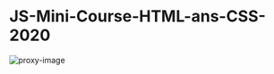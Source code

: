 # JS-Mini-Course-HTML-ans-CSS-2020
![proxy-image](https://user-images.githubusercontent.com/51271834/114321444-7b510500-9b23-11eb-9e63-fa38c0299acf.jpeg)

